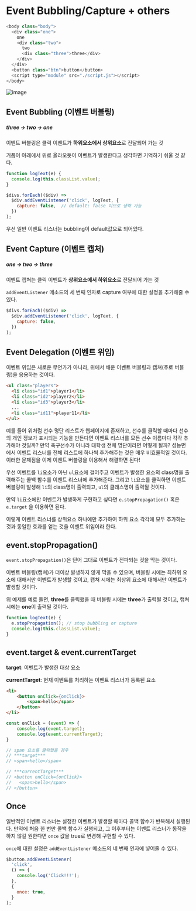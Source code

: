# Event Bubbling/Capture + others

```js
<body class="body">
  <div class="one">
    one
    <div class="two">
      two
      <div class="three">three</div>
    </div>
  </div>
  <button class="btn">button</button>
  <script type="module" src="./script.js"></script>
</body>
```

![image](https://user-images.githubusercontent.com/70627979/147852077-795ef588-21e1-430e-b137-f4847d1a076d.png)





## Event Bubbling (이벤트 버블링)

##### **three -> two -> one**

이벤트 버블링은 클릭 이벤트가 **하위요소에서 상위요소**로 전달되어 가는 것

거품이 아래에서 위로 올라오듯이 이벤트가 발생한다고 생각하면 기억하기 쉬울 것 같다.

```js
function logText(e) {
  console.log(this.classList.value);
}

$divs.forEach(($div) =>
  $div.addEventListener('click', logText, {
    capture: false,  // default: false 이므로 생략 가능
  })
);
```

우선 일반 이벤트 리스너는 bubbling이 default값으로 되어있다.



## Event Capture (이벤트 캡처)

##### **one -> two -> three**

이벤트 캡쳐는 클릭 이벤트가 **상위요소에서 하위요소**로 전달되어 가는 것

`addEventListener` 메소드의 세 번째 인자로 capture 여부에 대한 설정을 추가해줄 수 있다.

```js
$divs.forEach(($div) =>
  $div.addEventListener('click', logText, {
    capture: false,
  })
);
```



## Event Delegation (이벤트 위임)

이벤트 위임은 새로운 무언가가 아니라, 위에서 배운 이벤트 버블링과 캡쳐(주로 버블링)을 응용하는 것이다.

```html
<ul class="players">
  <li class="id1">player1</li>
  <li class="id2">player2</li>
  <li class="id3">player3</li>
  ...
  <li class="id11">player11</li>
</ul>
```

예를 들어 위처럼 선수 명단 리스트가 웹페이지에 존재하고, 선수를 클릭할 때마다 선수의 개인 정보가 표시되는 기능을 만든다면 이벤트 리스너를 모든 선수 이름마다 각각 추가해야 것일까? 만약 축구선수가 아니라 대학생 전체 명단이라면 어떻게 될까? 성능면에서 이벤트 리스너를 전체 리스트에 하나씩 추가해주는 것은 매우 비효율적일 것이다. 이러한 문제점을 이제 이벤트 버블링을 이용해서 해결하면 된다!

우선 이벤트를 `li`요소가 아닌 `ul`요소에 걸어주고 이벤트가 발생한 요소의 class명을 출력해주는 콜백 함수를 이벤트 리스너에 추가해준다. 그리고 `li`요소를 클릭하면 이벤트 버블링이 발생해 `li`의 class명이 출력되고, `ul`의 클래스명이 출력될 것이다.

만약 `li`요소에만 이벤트가 발생하게 구현하고 싶다면 `e.stopPropagation()` 혹은 `e.target` 을 이용하면 된다.

이렇게 이벤트 리스너를 상위요소 하나에만 추가하여 하위 요소 각각에 모두 추가하는 것과 동일한 효과를 얻는 것을 이벤트 위임이라 한다.



## event.stopPropagation()

`event.stopPropagation()`은 단어 그대로 이벤트가 전파되는 것을 막는 것이다.

이벤트 버블링(캡쳐)가 더이상 발생하지 않게 막을 수 있으며, 버블링 시에는 최하위 요소에 대해서만 이벤트가 발생할 것이고, 캡쳐 시에는 최상위 요소에 대해서만 이벤트가 발생할 것이다.

위 예제를 예로 들면, **three**를 클릭했을 때 버블링 시에는 **three**가 출력될 것이고, 캡쳐 시에는 **one**이 출력될 것이다.

```js
function logText(e) {
  e.stopPropagation(); // stop bubbling or capture
  console.log(this.classList.value);
}
```



## event.target & event.currentTarget

**target**: 이벤트가 발생한 대상 요소

**currentTarget**: 현재 이벤트를 처리하는 이벤트 리스너가 등록된 요소

```html
<li>
	<button onClick={onClick}>
    	<span>hello</span>
    </button>
</li>
```

```javascript
const onClick = (event) => {
    console.log(event.target);
    console.log(event.currentTarget);
}

// span 요소를 클릭했을 경우
// ***target***
// <span>hello</span>

// ***currentTarget***
// <button onClick={onClick}>
//	 <span>hello</span>
// </button>
```





## Once

일반적인 이벤트 리스너는 설정한 이벤트가 발생할 때마다 콜백 함수가 반복해서 실행된다. 만약에 처음 한 번만 콜백 함수가 실행되고, 그 이후부터는 이벤트 리스너가 동작을 하지 않길 원한다면 `once` 값을 true로 변경해 구현할 수 있다.

`once`에 대한 설정은 `addEventListener` 메소드의 네 번째 인자에 넣어줄 수 있다.

```js
$button.addEventListener(
  'click',
  () => {
    console.log('Click!!!');
  },
  {
    once: true,
  }
);
```

